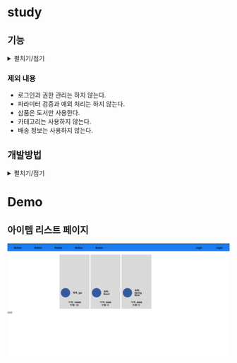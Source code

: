 # study

## 기능
<details >
<summary> 펼치기/접기

</summary>

### 회원 기능
 - 회원 등록
 - 회원 목록 조회

### 상품 기능
- 상품 등록
- 상품 목록 조회
- 상품 수정

### 주문 가능
- 상품 주문
- 주문 내역 조회
- 주문 취소

</details>

### 제외 내용
- 로그인과 권한 관리는 하지 않는다.
- 파라미터 검증과 예외 처리는 하지 않는다.
- 삼품은 도서만 사용한다.
- 카테고리는 사용하지 않는다.
- 배송 정보는 사용하지 않는다.

## 개발방법
<details>
<summary>
펼치기/접기
</summary>

![img.png](img.png)

- Controller : mvc의 컨트롤러가 모여 있는 곳이다. 컨트롤러는 서비스 계층을 호출하고 결과를 뷰에 전달한다.
- Service : 서비스 계층에는 비즈니스 로직이 있고 트랜잭션을 시작한다. 서비스 계층은 데이터 접근 계층인 리포지토리를 호출한다.
- Repository : JPA를 직접 사용하는 곳은 리포지토리 계층이다. 여기서 엔티티 매니저를 사용해서 엔티티를 저장하고 조회한다.
- Domain : 엔티티가 모여있는 계층이다. 모든 계층에서 사용한다.


</details>


# Demo

## 아이템 리스트 페이지

![img_1.png](img_1.png)